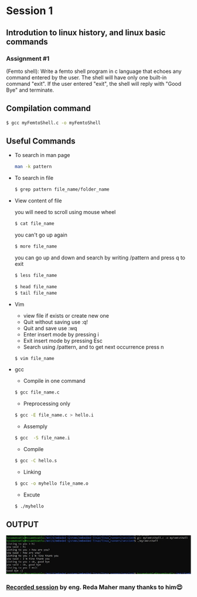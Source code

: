 # Session 1
## Introdution to linux history, and linux basic commands


### Assignment #1
(Femto shell):
Write a femto shell program in c language that echoes any command entered by the user. The shell will have only one built-in command "exit". If the user entered "exit", the shell will reply with "Good Bye" and terminate.

## Compilation command
``` bash
$ gcc myFemtoShell.c -o myFemtoShell
```

## Useful Commands
* To search in man page
    ``` bash
    man -k pattern
    ```

* To search in file
    ``` bash
    $ grep pattern file_name/folder_name
    ```

* View content of file
    
    you will need to scroll using mouse wheel
    ``` bash
    $ cat file_name
    ```
    you can't go up again
    ``` bash
    $ more file_name 
    ```
    you can go up and down and search by writing /pattern and press q to exit
    ``` bash
    $ less file_name
    ``` 
    ``` bash
    $ head file_name
    $ tail file_name
    ```
* Vim

    - view file if exists or create new one
    - Quit without saving use :q!
    - Quit and save use :wq
    - Enter insert mode by pressing i
    - Exit insert mode by pressing Esc
    - Search using /pattern, and to get next occurrence press n
    ``` bash
    $ vim file_name
    ```
* gcc
    - Compile in one command
    ```bash
    $ gcc file_name.c
    ```
    - Preprocessing only
    ``` bash
    $ gcc -E file_name.c > hello.i
    ```
    - Assemply
    ``` bash
    $ gcc  -S file_name.i
    ```
    - Compile
    ```bash
    $ gcc -C hello.s
    ```
    - Linking
    ``` bash
    $ gcc -o myhello file_name.o
    ```
    - Excute
    ``` bash
    $ ./myhello
    ```

## OUTPUT
![output.jpg](./output.jpg)


### [Recorded session](https://www.youtube.com/watch?v=lvu_ls_dX_Y) by eng. Reda Maher many thanks to him😍

